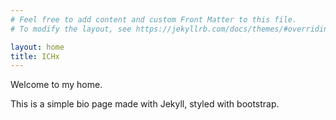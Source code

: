 ```yaml
---
# Feel free to add content and custom Front Matter to this file.
# To modify the layout, see https://jekyllrb.com/docs/themes/#overriding-theme-defaults

layout: home
title: ICHx
---
```


Welcome to my home.

This is a simple bio page made with Jekyll, styled with bootstrap.
